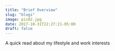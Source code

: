 ```yaml
---
title: "Brief Overview"
slug: "blogs"
image: pic02.jpg
date: 2017-10-31T22:27:21-05:00
draft: false
---
```


A quick read about my lifestyle and work interests
